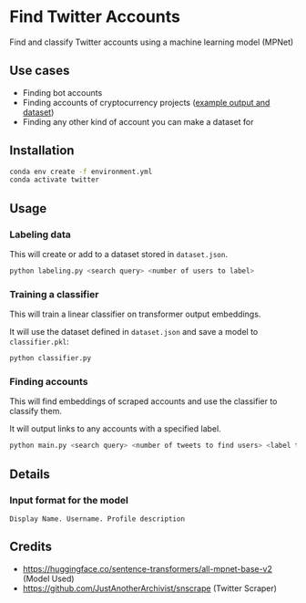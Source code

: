 # Find Twitter Accounts
Find and classify Twitter accounts using a machine learning model (MPNet)

## Use cases

- Finding bot accounts
- Finding accounts of cryptocurrency projects ([example output and dataset](https://gist.github.com/tripplyons/eb5977dcf788ca408f4fe542daeb914e))
- Finding any other kind of account you can make a dataset for

## Installation

```bash
conda env create -f environment.yml
conda activate twitter
```

## Usage

### Labeling data

This will create or add to a dataset stored in `dataset.json`.

```bash
python labeling.py <search query> <number of users to label>
```

### Training a classifier

This will train a linear classifier on transformer output embeddings.

It will use the dataset defined in `dataset.json` and save a model to `classifier.pkl`:

```bash
python classifier.py
```

### Finding accounts

This will find embeddings of scraped accounts and use the classifier to classify them.

It will output links to any accounts with a specified label.

```bash
python main.py <search query> <number of tweets to find users> <label to search for>
```

## Details

### Input format for the model

```
Display Name. Username. Profile description
```

## Credits

- https://huggingface.co/sentence-transformers/all-mpnet-base-v2 (Model Used)
- https://github.com/JustAnotherArchivist/snscrape (Twitter Scraper)
